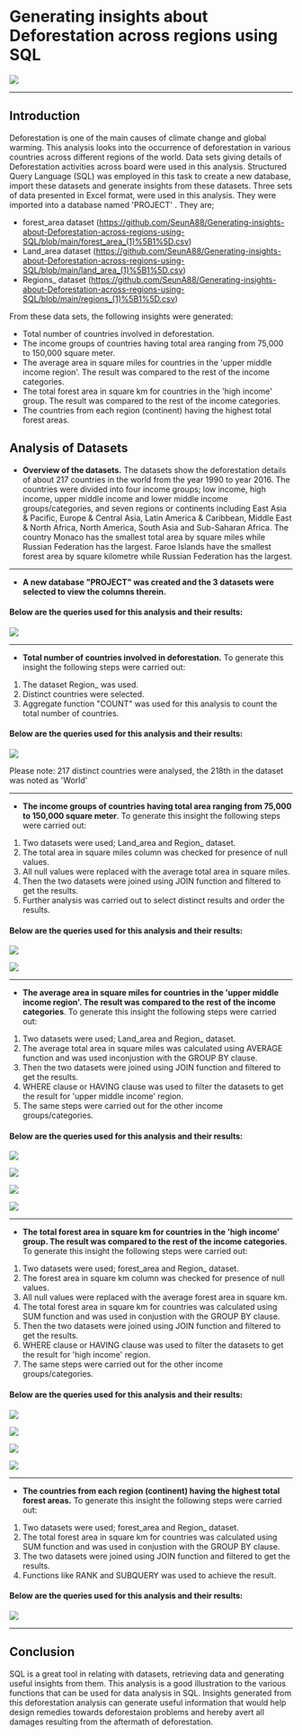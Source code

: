 # Generating insights about Deforestation across regions using SQL
![](A1.jpg)

----
## Introduction
Deforestation is one of the main causes of climate change and global warming. This analysis looks into the occurrence of deforestation in various countries across different regions of the world. Data sets giving details of Deforestation activities across board were used in this analysis. Structured Query Language (SQL) was employed in this task to  create a new database, import these datasets and  generate insights from these datasets. Three sets of data presented in Excel format, were used in this analysis. They were imported into a database named 'PROJECT' . They are; 
- forest_area dataset (https://github.com/SeunA88/Generating-insights-about-Deforestation-across-regions-using-SQL/blob/main/forest_area_(1)%5B1%5D.csv)
- Land_area dataset (https://github.com/SeunA88/Generating-insights-about-Deforestation-across-regions-using-SQL/blob/main/land_area_(1)%5B1%5D.csv)
- Regions_ dataset (https://github.com/SeunA88/Generating-insights-about-Deforestation-across-regions-using-SQL/blob/main/regions_(1)%5B1%5D.csv)


From these data sets, the following insights were generated:
- Total number of countries involved in deforestation.
- The income groups of countries having total area ranging from 75,000 to 150,000 square meter.
- The average area in square miles for countries in the 'upper middle income region'. The result was compared to the rest of the income categories.
- The total forest area in square km for countries in the 'high income' group.  The result was compared to the rest of the income categories.
- The countries from each region (continent) having the highest total forest areas. 

## Analysis of Datasets

- **Overview of the datasets.**
The datasets show the deforestation details of about 217 countries in the world from the year 1990 to year 2016. The countries were divided into four income groups; low income, high income, upper middle income and lower middle income groups/categories, and seven regions or continents including East Asia & Pacific, Europe & Central Asia, Latin America & Caribbean, Middle East & North Africa, North America, South Asia and Sub-Saharan Africa. The country Monaco has the smallest total area by square miles while Russian Federation has the largest. Faroe Islands have the smallest forest area by square kilometre while Russian Federation has the largest.

---

- **A new database "PROJECT" was created and the 3 datasets were selected to view the columns therein.**

#### Below are the queries used for this analysis and their results:
![](1.png)

---


- **Total number of countries involved in deforestation.**
To generate this insight the following steps were carried out:
1. The dataset Region_ was used.
2. Distinct countries were selected.
3. Aggregate function "COUNT" was used for this analysis to count the total number of countries.
   

#### Below are the queries used for this analysis and their results:
![](2A.png)

Please note: 217 distinct countries were analysed, the 218th in the dataset was noted as 'World'

---
   
- **The income groups of countries having total area ranging from 75,000 to 150,000 square meter**.
To generate this insight the following steps were carried out:
1. Two datasets were used; Land_area and Region_ dataset.
2. The total area in square miles column was checked for presence of null values.
3. All null values were replaced with the average total area in square miles. 
4. Then the two datasets were joined using JOIN function and filtered to get the results.
5. Further analysis was carried out to select distinct results and order the results.

#### Below are the queries used for this analysis and their results:
![](3.png)

![](5.png)

---

- **The average area in square miles for countries in the 'upper middle income region'. The result was compared to the rest of the income categories**.
To generate this insight the following steps were carried out:
1. Two datasets were used; Land_area and Region_ dataset.
2. The average total area in square miles was calculated using AVERAGE function and was used inconjustion with the GROUP BY clause.  
3. Then the two datasets were joined using JOIN function and filtered to get the results.
4. WHERE clause or HAVING clause was used to filter the datasets to get the result for 'upper middle income' region.
5. The same steps were carried out for the other income groups/categories.

#### Below are the queries used for this analysis and their results:
![](6.png)

![](7.png)

![](8.png)

![](9.png)

---

- **The total forest area in square km for countries in the 'high income' group.  The result was compared to the rest of the income categories**.
  To generate this insight the following steps were carried out:
1. Two datasets were used; forest_area and Region_ dataset.
2. The forest area in square km column was checked for presence of null values.
3. All null values were replaced with the average forest area in square km. 
3. The total forest area in square km for countries was calculated using SUM function and was used in conjustion with the GROUP BY clause.  
4. Then the two datasets were joined using JOIN function and filtered to get the results.
5. WHERE clause or HAVING clause was used to filter the datasets to get the result for 'high income' region.
6. The same steps were carried out for the other income groups/categories.

#### Below are the queries used for this analysis and their results:
![](10.png)

![](11.png)

![](12.png)

![](13.png)

---

- **The countries from each region (continent) having the highest total forest areas.** 
 To generate this insight the following steps were carried out:
1. Two datasets were used; forest_area and Region_ dataset.
2. The total forest area in square km for countries was calculated using SUM function and was used in conjustion with the GROUP BY clause.  
3. The two datasets were joined using JOIN function and filtered to get the results.
4. Functions like RANK and SUBQUERY was used to achieve the result.

#### Below are the queries used for this analysis and their results:
![](14.png)

---

## Conclusion
SQL is a great tool in relating with datasets, retrieving data and generating useful insights from them. This analysis is a good illustration to the various functions that can be used for data analysis in SQL. Insights generated from this deforestation analysis can generate useful information that would help design remedies towards deforestaion problems and hereby avert all damages resulting from the aftermath of deforestation.
